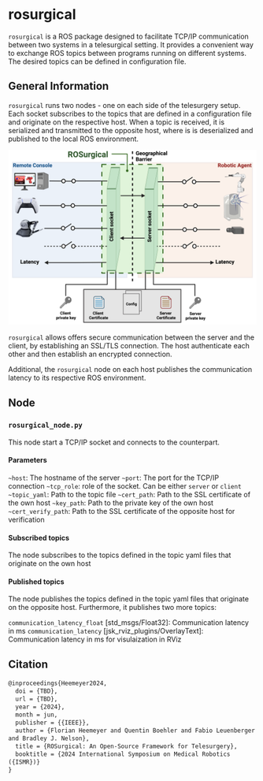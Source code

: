# rosurgical

`rosurgical` is a ROS package designed to facilitate TCP/IP communication between two systems in a telesurgical setting. It provides a convenient way to exchange ROS topics between programs running on different systems. The desired topics can be defined in configuration file.  

## General Information
`rosurgical` runs two nodes - one on each side of the telesurgery setup. Each socket subscribes to the topics that are defined in a configuration file and originate on the respective host. When a topic is received, it is serialized and transmitted to the opposite host, where is is deserialized and published to the local ROS environment. 

![Block Diagram](misc/block_diagram.png)

`rosurgical` allows offers secure communication between the server and the client, by establishing an SSL/TLS connection. The host authenticate each other and then establish an encrypted connection. 

Additional, the `rosurgical` node on each host publishes the communication latency to its respective ROS environment.

## Node

### `rosurgical_node.py`
This node start a TCP/IP socket and connects to the counterpart. 

#### Parameters
`~host`: The hostname of the server
`~port`: The port for the TCP/IP connection
`~tcp_role`: role of the socket. Can be either `server` or `client`
`~topic_yaml`: Path to the topic file
`~cert_path`: Path to the SSL certificate of the own host
`~key_path`: Path to the private key of the own host 
`~cert_verify_path`: Path to the SSL certificate of the opposite host for verification

#### Subscribed topics
The node subscribes to the topics defined in the topic yaml files that originate on the own host

#### Published topics
The node publishes the topics defined in the topic yaml files that originate on the opposite host. Furthermore, it publishes two more topics:

`communication_latency_float` [std_msgs/Float32]: Communication latency in ms
`communication_latency` [jsk_rviz_plugins/OverlayText]: Communication latency in ms for visulaization in RViz


## Citation

```
@inproceedings{Heemeyer2024,
  doi = {TBD},
  url = {TBD},
  year = {2024},
  month = jun,
  publisher = {{IEEE}},
  author = {Florian Heemeyer and Quentin Boehler and Fabio Leuenberger and Bradley J. Nelson},
  title = {ROSurgical: An Open-Source Framework for Telesurgery},
  booktitle = {2024 International Symposium on Medical Robotics ({ISMR})}
}
```